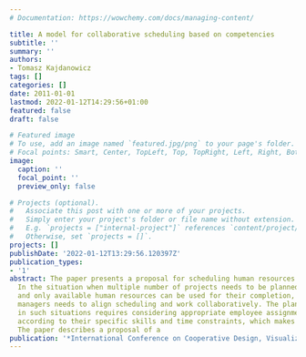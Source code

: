 ```yaml
---
# Documentation: https://wowchemy.com/docs/managing-content/

title: A model for collaborative scheduling based on competencies
subtitle: ''
summary: ''
authors:
- Tomasz Kajdanowicz
tags: []
categories: []
date: 2011-01-01
lastmod: 2022-01-12T14:29:56+01:00
featured: false
draft: false

# Featured image
# To use, add an image named `featured.jpg/png` to your page's folder.
# Focal points: Smart, Center, TopLeft, Top, TopRight, Left, Right, BottomLeft, Bottom, BottomRight.
image:
  caption: ''
  focal_point: ''
  preview_only: false

# Projects (optional).
#   Associate this post with one or more of your projects.
#   Simply enter your project's folder or file name without extension.
#   E.g. `projects = ["internal-project"]` references `content/project/deep-learning/index.md`.
#   Otherwise, set `projects = []`.
projects: []
publishDate: '2022-01-12T13:29:56.120397Z'
publication_types:
- '1'
abstract: The paper presents a proposal for scheduling human resources among projects.
  In the situation when multiple number of projects needs to be planned in an organisation
  and only available human resources can be used for their completion, a group of
  managers needs to align scheduling and work collaboratively. The planning problem
  in such situations requires considering appropriate employee assignment to tasks,
  according to their specific skills and time constraints, which makes it very complicated.
  The paper describes a proposal of a
publication: '*International Conference on Cooperative Design, Visualization and Engineering*'
---
```

